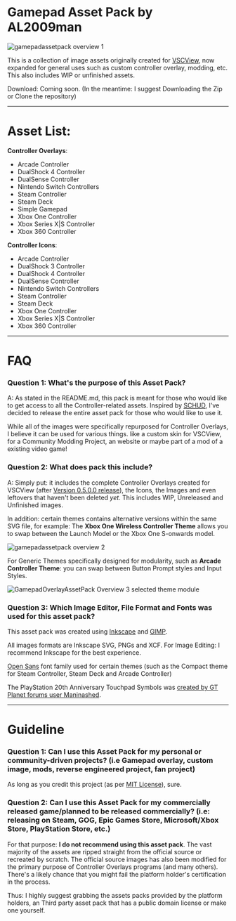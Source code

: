 # Gamepad Asset Pack by AL2009man

![gamepadassetpack overview 1](https://github.com/AL2009man/Gamepad-Overlay-Asset-Pack/assets/67606569/cd14c7d4-f98f-49a6-84ca-f07c9cbe2aa4)

This is a collection of image assets originally created for [VSCView](https://github.com/Nielk1/VSCView/), now expanded for general uses such as custom controller overlay, modding, etc. This also includes WIP or unfinished assets.

Download: Coming soon. (In the meantime: I suggest Downloading the Zip or Clone the repository)

---

# Asset List:

**Controller Overlays**: 

* Arcade Controller
* DualShock 4 Controller
* DualSense Controller
* Nintendo Switch Controllers
* Steam Controller
* Steam Deck
* Simple Gamepad
* Xbox One  Controller
* Xbox Series X|S Controller
* Xbox 360 Controller

**Controller Icons**:

* Arcade Controller
* DualShock 3 Controller
* DualShock 4 Controller
* DualSense Controller
* Nintendo Switch Controllers
* Steam Controller
* Steam Deck
* Xbox One  Controller
* Xbox Series X|S Controller
* Xbox 360 Controller

---

# FAQ

### Question 1: What's the purpose of this Asset Pack?

A: As stated in the README.md, this pack is meant for those who would like to get access to all the Controller-related assets. Inspired by [SCHUD](https://github.com/FliiFe/schud), I've decided to release the entire asset pack for those who would like to use it.

While all of the images were specifically repurposed for Controller Overlays, I believe it can be used for various things. like a custom skin for VSCView, for a Community Modding Project, an website or maybe part of a mod of a existing video game!


### Question 2: What does pack this include?

A: Simply put: it includes the complete Controller Overlays created for VSCView (after [Version 0.5.0.0 release](https://github.com/Nielk1/VSCView/releases/tag/v0.5.0.0)), the Icons, the Images and even leftovers that haven't been deleted *yet*. This includes WIP, Unreleased and Unfinished images. 

In addition: certain themes contains alternative versions within the same SVG file, for example: The **Xbox One Wireless Controller Theme** allows you to swap between the Launch Model or the Xbox One S-onwards model. 

![gamepadassetpack overview 2](https://github.com/AL2009man/Gamepad-Overlay-Asset-Pack/assets/67606569/03384c8f-609d-4c7f-b936-557d4e764e78)

For Generic Themes specifically designed for modularity, such as **Arcade Controller Theme**: you can swap between Button Prompt styles and Input Styles.

![GamepadOverlayAssetPack Overview 3 selected theme module](https://github.com/AL2009man/Gamepad-Overlay-Asset-Pack/assets/67606569/5ee380b2-28fc-4113-81ad-15b0a2687954)



### Question 3: Which Image Editor, File Format and Fonts was used for this asset pack?

This asset pack was created using [Inkscape](https://inkscape.org/) and [GIMP](https://www.gimp.org/). 

All images formats are Inkscape SVG, PNGs and XCF. For Image Editing: I recommend Inkscape for the best experience.

[Open Sans](https://fonts.google.com/specimen/Open+Sans) font family used for certain themes (such as the Compact theme for Steam Controller, Steam Deck and Arcade Controller)

The PlayStation 20th Anniversary Touchpad Symbols was [created by GT Planet forums user Maninashed](https://www.gtplanet.net/forum/threads/gt-sport-svg-request-thread-please-read-1st-post.367463/page-89#post-12340218).



---

# Guideline

### Question 1: Can I use this Asset Pack for my personal or community-driven projects? (i.e Gamepad overlay, custom image, mods, reverse engineered project, fan project)

As long as you credit this project (as per [MIT License](https://github.com/AL2009man/Gamepad-Overlay-Asset-Pack/blob/main/LICENSE)), sure.


### Question 2: Can I use this Asset Pack for my commercially released game/planned to be released commercially? (i.e: releasing on Steam, GOG, Epic Games Store, Microsoft/Xbox Store, PlayStation Store, etc.) 

For that purpose: **I do not recommend using this asset pack**. The vast majority of the assets are ripped straight from the official source or recreated by scratch. The official source images has also been modified for the primary purpose of Controller Overlays programs (and many others). There's a likely chance that you might fail the platform holder's certification in the process.

Thus: I highly suggest grabbing the assets packs provided by the platform holders, an Third party asset pack that has a public domain license or make one yourself.
